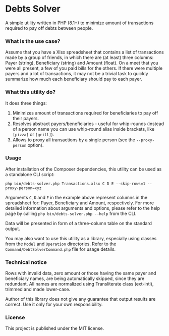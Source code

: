 # Debts Solver

A simple utility written in PHP (8.1+) to minimize amount of transactions required to pay off debts between people.

### What is the use case?
Assume that you have a Xlsx spreadsheet that contains a list of transactions made by a group of friends, in which
there are (at least) three columns: Payer (string), Beneficiary (string) and Amount (float). On a meet that you were 
all present, a few of you paid bills for the others. If there were multiple payers and a lot of transactions, 
it may not be a trivial task to quickly summarize how much each beneficiary should pay to each payer.
 
### What this utility do?
It does three things:
1. Minimizes amount of transactions required for beneficiaries to pay off their payers.
2. Resolves abstract payers/beneficiaries - useful for whip-rounds (instead of a person name you can use whip-round alias inside brackets, like `[pizza]` or `[grill]`).
3. Allows to proxy all transactions by a single person (see the `--proxy-person` option).

### Usage
After installation of the Composer dependencies, this utility can be used as a standalone CLI script:

```shell
php bin/debts-solver.php Transactions.xlsx C D E --skip-rows=1 --proxy-person=xyz
```

Arguments `C`, `D` and `E` in the example above represent columns in the spreadsheet for: Payer, Beneficiary and Amount, 
respectively. For more detailed information about arguments and options, please refer to the help page by calling
`php bin/debts-solver.php --help` from the CLI.

Data will be presented in form of a three-column table on the standard output.

You may also want to use this utility as a library, especially using classes from the `Model` and `Operation` 
directories. Refer to the `Command/DebtSolverCommand.php` file for usage details.

### Technical notice

Rows with invalid data, zero amount or those having the same payer and beneficiary names, are being automatically 
skipped, since they are redundant. All names are normalized using Transliterate class (ext-intl), trimmed and made 
lower-case.

Author of this library does not give any guarantee that output results are correct. Use it only 
for your own responsibility.

### License
This project is published under the MIT license.